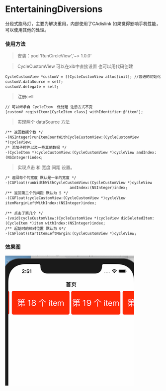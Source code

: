 # EntertainingDiversions
分段式跑马灯，主要为解决重用，内部使用了CAdislink 如果觉得影响手机性能，可以使用其他的处理。



### 使用方法

> 安装：pod 'RunCircleView','~> 1.0.0'


> CycleCustomView  可以在xib中直接设置 也可以用代码创建

```
CycleCustomView *customV = [[CycleCustomView alloc]init]; //普通的初始化
customV.dataSource = self;
customV.delegate = self;

```
> 注册cell

```
// 可以继承自 CycleItem  做处理 注册方式不变
[customV registItem:[CycleItem class] withIdentifier:@"item"];

```
> 实现两个 dataSource 方法
```
/** 返回数据个数 */
-(NSInteger)runItemCountWithCycleCustomView:(CycleCustomView *)cycleView;
/* 添加子控件以及一些其他数据 */
-(CycleItem *)cycleCustomView:(CycleCustomView *)cycleView andIndex:(NSInteger)index;
```
> 实现点击 和 宽度 间距 设置。
```
/* 返回每个的宽度 默认是一半的宽度 */
-(CGFloat)runWidthWithCycleCustomView:(CycleCustomView *)cycleView
							 andIndex:(NSInteger)index;
/** 返回第二个的间距 默认为 5 */
-(CGFloat)cycleCustomView:(CycleCustomView *)cycleView itemMarginLeftWithIndex:(NSInteger)index;

/** 点击了第几个 */
-(void)cycleCustomView:(CycleCustomView *)cycleView didSeletedItem:(CycleItem *)item withIndex:(NSInteger)index;
/** 起始时的相对位置 默认为 0*/
-(CGFloat)startItemLeftMargin:(CycleCustomView *)cycleView;
```


### 效果图
![图片](redian.gif)


